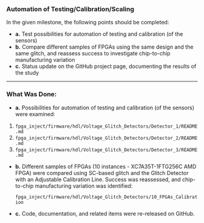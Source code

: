 ### Automation of Testing/Calibration/Scaling

In the given milestone, the following points should be completed:

- **a.** Test possibilities for automation of testing and calibration (of the sensors)
- **b.** Compare different samples of FPGAs using the same design and the same glitch, and reassess success to investigate chip-to-chip manufacturing variation
- **c.** Status update on the GitHub project page, documenting the results of the study

---

### What Was Done:

- **a.** Possibilities for automation of testing and calibration (of the sensors) were examined:

1.  `fpga_inject/firmware/hdl/Voltage_Glitch_Detectors/Detector_1/README.md`
2.  `fpga_inject/firmware/hdl/Voltage_Glitch_Detectors/Detector_2/README.md`
3.  `fpga_inject/firmware/hdl/Voltage_Glitch_Detectors/Detector_3/README.md`


- **b.** Different samples of FPGAs (10 instances - XC7A35T-1FTG256C AMD FPGA) were compared using SC-based glitch and the Glitch Detector with an Adjustable Calibration Line. Success was reassessed, and chip-to-chip manufacturing variation was identified:

  `fpga_inject/firmware/hdl/Voltage_Glitch_Detectors/10_FPGAs_Calibration`

- **c.** Code, documentation, and related items were re-released on GitHub.
